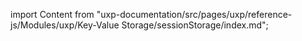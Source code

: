 
import Content from "uxp-documentation/src/pages/uxp/reference-js/Modules/uxp/Key-Value Storage/sessionStorage/index.md";

<Content query="product=xd"/>
